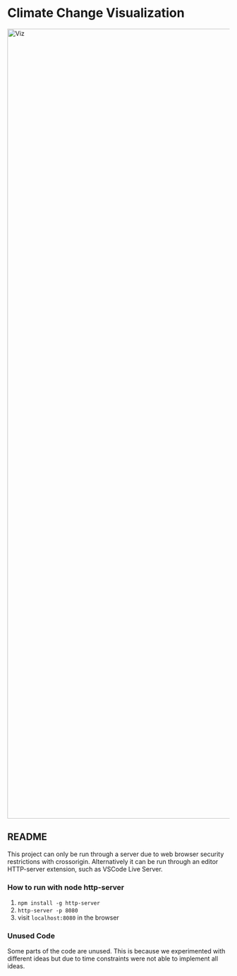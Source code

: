 # Climate Change Visualization
<img width="1792" alt="Viz" src="https://github.com/user-attachments/assets/f2514eab-238d-4b91-8f04-6fa9e6e7b3fd" />

## README
This project can only be run through a server due to web browser security restrictions with crossorigin. Alternatively it can be run through an editor HTTP-server extension, such as VSCode Live Server.

### How to run with node http-server
1. `npm install -g http-server`
2. `http-server -p 8080`
3. visit `localhost:8080` in the browser

### Unused Code
Some parts of the code are unused. This is because we experimented with different ideas but due to time constraints were not able to implement all ideas.

